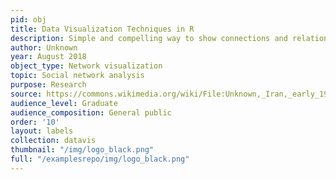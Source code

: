 ```yaml
---
pid: obj
title: Data Visualization Techniques in R
description: Simple and compelling way to show connections and relationships within a community of individuals.
author: Unknown
year: August 2018
object_type: Network visualization
topic: Social network analysis
purpose: Research
source: https://commons.wikimedia.org/wiki/File:Unknown,_Iran,_early_19th_Century_-_Portrait_of_Sheikh_Ali_Mirza_-_Google_Art_Project.jpg
audience_level: Graduate
audience_composition: General public
order: '10'
layout: labels
collection: datavis
thumbnail: "/img/logo_black.png"
full: "/examplesrepo/img/logo_black.png"
---
```

